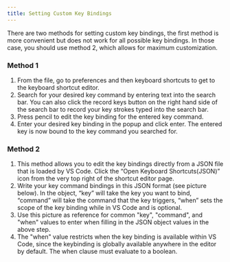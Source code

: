 ```yaml
---
title: Setting Custom Key Bindings
---
```

There are two methods for setting custom key bindings, the first method is more convenient but does not work for all possible key bindings. In those case, you should use method 2, which allows for maximum customization. 
### Method 1
1. From the file, go to preferences and then keyboard shortcuts to get to the keyboard shortcut editor. 
2. Search for your desired key command by entering text into the search bar. You can also click the record keys button on the right hand side of the search bar to record your key strokes typed into the search bar. 
3. Press pencil to edit the key binding for the entered key command. 
4. Enter your desired key binding in the popup and click enter. The entered key is now bound to the key command you searched for. 

### Method 2
1. This method allows you to edit the key bindings directly from a JSON file that is loaded by VS Code. Click the “Open Keyboard Shortcuts(JSON)” icon from the very top right of the shortcut editor page. 
2. Write your key command bindings in this JSON format (see picture below). In the object, “key” will take the key you want to bind, “command” will take the command that the key triggers, “when” sets the scope of the key binding while in VS Code and is optional. 
3. Use this picture as reference for common "key", "command", and "when" values to enter when filling in the JSON object values in the above step. 
4. The "when" value restricts when the key binding is available within VS Code, since the keybinding is globally available anywhere in the editor by default. The when clause must evaluate to a boolean.

